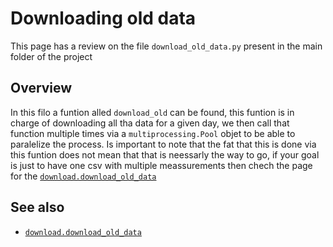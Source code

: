 # Downloading old data

This page has a review on the file `download_old_data.py` present in the main folder of the project

## Overview

In this filo a funtion alled `download_old` can be found, this funtion is in charge of downloading all tha data for a 
given day, we then call that function multiple times via a `multiprocessing.Pool` objet to be able to paralelize the process. Is important
to note that the fat that this is done via this funtion does not mean that that is neessarly the way to go, if your goal is just to have one csv 
with multiple meassurements then chech the page for the [`download.download_old_data`](download/module) 


## See also
* [`download.download_old_data`](download/module) 